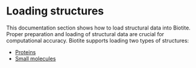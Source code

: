 # Loading structures

This documentation section shows how to load structural data into Biotite.
Proper preparation and loading of structural data are crucial for computational accuracy.
Biotite supports loading two types of structures:

-   [Proteins](./proteins/)
-   [Small molecules](./small/)
